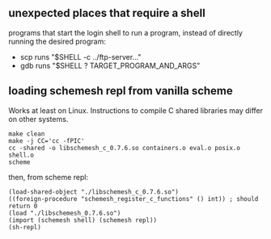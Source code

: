 ## unexpected places that require a shell
programs that start the login shell to run a program,
instead of directly running the desired program:

* scp runs "$SHELL -c ../ftp-server..."
* gdb runs "$SHELL ? TARGET_PROGRAM_AND_ARGS"


## loading schemesh repl from vanilla scheme

Works at least on Linux.
Instructions to compile C shared libraries may differ on other systems.

```
make clean
make -j CC='cc -fPIC'
cc -shared -o libschemesh_c_0.7.6.so containers.o eval.o posix.o shell.o
scheme
```
then, from scheme repl:
```
(load-shared-object "./libschemesh_c_0.7.6.so")
((foreign-procedure "schemesh_register_c_functions" () int)) ; should return 0
(load "./libschemesh_0.7.6.so")
(import (schemesh shell) (schemesh repl))
(sh-repl)
```
